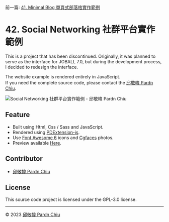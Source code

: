 前一篇: [41. Minimal Blog 單頁式部落格實作範例](https://github.com/pardnchiu/minimal-blog)

# 42. Social Networking 社群平台實作範例

This is a project that has been discontinued. Originally, it was planned to serve as the interface for JOBALL 7.0, but during the development process, I decided to redesign the interface.

The website example is rendered entirely in JavaScript.<br>If you need the complete source code, please contact the [邱敬幃 Pardn Chiu](mailto:mail@pardn.ltd).

![Social Networking 社群平台實作範例 - 邱敬幃 Pardn Chiu](https://pardnchiu.github.io/image/repo/social-networking.jpg)

## Feature

- Built using Html, Css / Sass and JavaScript.
- Rendered using [PDExtension-js](https://github.com/pardnchiu/PDExtension-js).
- Use [Font Awesome 6](https://fontawesome.com/v6/search) icons and [Cgfaces](https://cgfaces.com) photos.
- Preview available [Here](https://pardnchiu.github.io/social-networking).

## Contributor

- [邱敬幃 Pardn Chiu](https://linkedin.com/in/pardnchiu)

## License

This source code project is licensed under the GPL-3.0 license.

***

©️ 2023 [邱敬幃 Pardn Chiu](https://www.linkedin.com/in/pardnchiu)

